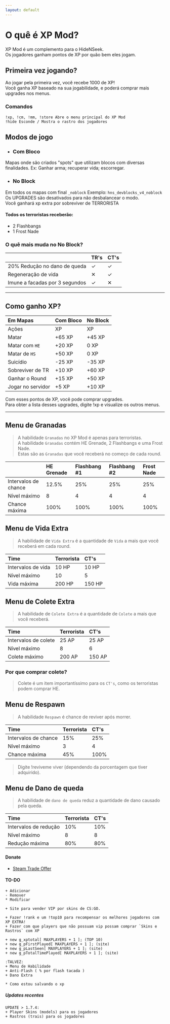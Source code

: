 ```yaml
---
layout: default
---
```


# O quê é XP Mod?

XP Mod é um complemento para o HideNSeek.<br>
Os jogadores ganham pontos de XP por quão bem eles jogam.

## Primeira vez jogando?

Ao jogar pela primeira vez, você recebe 1000 de XP!<br>
Você ganha XP baseado na sua jogabilidade, e poderá comprar mais upgrades nos menus.

### Comandos
``` sourcepawn
!xp, !cm, !mm, !store Abre o menu principal do XP Mod
!hide Esconde / Mostra o rastro dos jogadores
```
## Modos de jogo

* ### Com Bloco

Mapas onde são criados "spots" que utilizam blocos com diversas finalidades. Ex: Ganhar arma; recuperar vida; escorregar.<br>
* ### No Block

Em todos os mapas com final `_noblock` Exemplo: `hns_devblocks_v4_noblock`<br>
Os UPGRADES são desativados para não desbalancear o modo.<br>
Você ganhará xp extra por sobreviver de TERRORISTA<br>

#### Todos os terroristas receberão:
* 2 Flashbangs
* 1 Frost Nade

### O quê mais muda no No Block?

|  | TR's | CT's |
|:----------------|:----------------|:----------------|
| 20% Redução no dano de queda | ✓ | ✓ |
| Regeneração de vida | ✕ | ✓ |
| Imune a facadas por 3 segundos | ✓ | ✕ |

* * *

## Como ganho XP?

| Em Mapas | Com Bloco | No Block |
|:----------------|:----------------|:----------------|
| Ações     | XP    | XP    |
| Matar     | +65 XP | +45 XP |
| Matar com `HE` | +20 XP | 0 XP |
| Matar de `HS`    | +50 XP | 0 XP |
| Suicídio      | -25 XP | -35 XP |
| Sobreviver de TR | +10 XP | +60 XP |
| Ganhar o Round | +15 XP | +50 XP |
| Jogar no servidor | +5 XP | +10 XP |

Com esses pontos de XP, você pode comprar upgrades. <br>
Para obter a lista desses upgrades, digite !xp e visualize os outros menus.

* * *

## Menu de Granadas

> A habilidade `Granadas` no XP Mod é apenas para terroristas.<br>
> A habilidade `Granadas` contém HE Grenade, 2 Flashbangs e uma Frost Nade.<br>
> Estas são as `Granadas` que você receberá no começo de cada round.

|  | HE Grenade | Flashbang #1 | Flashbang #2 | Frost Nade |
|:-------------|:-------------|:------------------|:-------------|:------------------|
| Intervalos de chance | 12.5% | 25% | 25% | 25% |
| Nível máximo | 8 | 4 | 4 | 4 |
| Chance máxima | 100% | 100% | 100% | 100% |

## Menu de Vida Extra

> A habilidade de `Vida Extra` é a quantidade de `Vida` a mais que você receberá em cada round.

| Time | Terrorista | CT's |
|:-------------|:-------------|:------------------|
| Intervalos de vida | 10 HP | 10 HP |
| Nível máximo | 10 | 5 |
| Vida máxima | 200 HP | 150 HP |

## Menu de Colete Extra

> A habilidade de `Colete Extra` é a quantidade de `Colete` a mais que você receberá.

| Time | Terrorista | CT's |
|:-------------|:-------------|:------------------|
| Intervalos de colete | 25 AP | 25 AP |
| Nível máximo | 8 | 6 |
| Colete máximo | 200 AP | 150 AP |

### Por que comprar colete?
> Colete é um item importantíssimo para os `CT's`, como os terroristas podem comprar HE.

## Menu de Respawn

> A habilidade `Respawn` é chance de reviver após morrer.

| Time | Terrorista | CT's |
|:-------------|:-------------|:------------------|
| Intervalos de chance | 15% | 25% |
| Nível máximo | 3 | 4 |
| Chance máxima | 45% | 100% |

> Digite !reviveme viver (dependendo da porcentagem que tiver adquirido).

## Menu de Dano de queda

> A habilidade de `dano de queda` reduz a quantidade de dano causado pela queda.

| Time | Terrorista | CT's |
|:-------------|:-------------|:------------------|
| Intervalos de redução | 10% | 10% |
| Nível máximo | 8 | 8 |
| Redução máxima | 80% | 80% |

#### Donate
* [Steam Trade Offer](https://steamcommunity.com/tradeoffer/new/?partner=86976147&token=P6xfDcHF)

#### TO-DO
``` sourcepawn
+ Adicionar
- Remover
* Modificar

+ Site para vender VIP por skins de CS:GO.

+ Fazer !rank e um !top10 para recompensar os melhores jogadores com XP EXTRA!
+ Fazer com que players que não possuam vip possam comprar `Skins e Rastros` com XP

+ new g_xptotal[ MAXPLAYERS + 1 ]; (TOP 10)
+ new g_pFirstPlayed[ MAXPLAYERS + 1 ]; (site)
+ new g_pLastSeen[ MAXPLAYERS + 1 ]; (site)
+ new g_pTotalTimePlayed[ MAXPLAYERS + 1 ]; (site)

:TALVEZ:
+ Menu de Habilidade
+ Anti-Flash ( % por flash tacada )
+ Dano Extra

* Como estou salvando o xp
```

##### Updates recentes
``` sourcepawn 
UPDATE > 1.7.4: 
+ Player Skins (models) para os jogadores
+ Rastros (trais) para os jogadores
```
